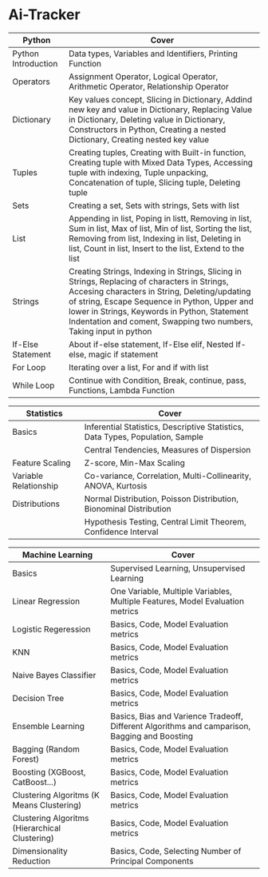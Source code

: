 # Ai-Tracker

|Python              | Cover|
|-------------------|------|
| Python Introduction |Data types, Variables and Identifiers, Printing Function|
| Operators |Assignment Operator, Logical Operator, Arithmetic Operator, Relationship Operator |
|Dictionary |Key values concept, Slicing in Dictionary, Addind new key and value in Dictionary, Replacing Value in Dictionary, Deleting value in Dictionary, Constructors in Python, Creating a nested Dictionary, Creating nested key value |
|Tuples  |Creating tuples, Creating with Built-in function, Creating tuple with Mixed Data Types, Accessing tuple with indexing, Tuple unpacking, Concatenation of tuple, Slicing tuple, Deleting tuple |
|Sets |Creating a set, Sets with strings, Sets with list |
| List |Appending in list, Poping in listt, Removing in list, Sum in list, Max of list, Min of list, Sorting the list, Removing from list, Indexing in list, Deleting in list, Count in list, Insert to the list, Extend to the list |
| Strings|Creating Strings, Indexing in Strings, Slicing in Strings, Replacing of characters in Strings, Accesing characters in String, Deleting/updating of string, Escape Sequence in Python, Upper and lower in Strings, Keywords in Python, Statement Indentation and coment, Swapping two numbers, Taking input in python |
|If-Else Statement |About if-else statement, If-Else elif, Nested If-else, magic if statement |
|For Loop | Iterating over a list, For and if with list |
|While Loop |Continue with Condition, Break, continue, pass, Functions, Lambda Function|


|Statistics         | Cover|
|-------------------|------|
|Basics  | Inferential Statistics, Descriptive Statistics, Data Types, Population, Sample|        
| |Central Tendencies, Measures of Dispersion |
|Feature Scaling | Z-score, Min-Max Scaling|
|Variable Relationship | Co-variance, Correlation, Multi-Collinearity, ANOVA, Kurtosis |
|Distributions |Normal Distribution, Poisson Distribution, Bionominal Distribution |
| |Hypothesis Testing, Central Limit Theorem, Confidence Interval |


|Machine Learning   | Cover|
|-------------------|------|
|Basics |Supervised Learning, Unsupervised Learning |
|Linear Regression | One Variable, Multiple Variables, Multiple Features, Model Evaluation metrics|
|Logistic Regeression | Basics, Code, Model Evaluation metrics|
|KNN |Basics, Code, Model Evaluation metrics |
|Naive Bayes Classifier |Basics, Code, Model Evaluation metrics |
|Decision Tree | Basics, Code, Model Evaluation metrics|
|Ensemble Learning | Basics, Bias and Varience Tradeoff, Different Algorithms and camparison, Bagging and Boosting|
|Bagging (Random Forest) |Basics, Code, Model Evaluation metrics |
|Boosting (XGBoost, CatBoost...) |Basics, Code, Model Evaluation metrics |
|Clustering Algoritms (K Means Clustering)|Basics, Code, Model Evaluation metrics |
|Clustering Algoritms (Hierarchical Clustering)|Basics, Code, Model Evaluation metrics |
|Dimensionality Reduction |Basics, Code, Selecting Number of Principal Components |




